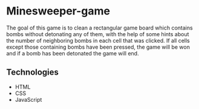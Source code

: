 # Minesweeper-game
The goal of this game is to clean a rectangular game board which contains bombs without detonating any of them, with the help of some hints about the number of neighboring bombs in each cell that was clicked. If all cells except those containing bombs have been pressed, the game will be won and if a bomb has been detonated the game will end.

## Technologies

- HTML
- CSS
- JavaScript
